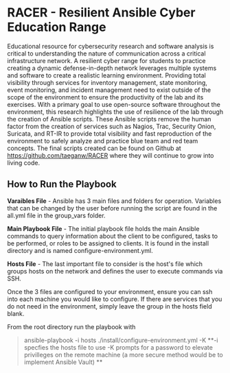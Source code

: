 # RACER - Resilient Ansible Cyber Education Range
Educational resource for cybersecurity research and software analysis is critical to understanding the nature of communication across a critical infrastructure network. A resilient cyber range for students to practice creating a dynamic defense-in-depth network leverages multiple systems and software to create a realistic learning environment. Providing total visibility through services for inventory management, state monitoring, event monitoring, and incident management need to exist outside of the scope of the environment to ensure the productivity of the lab and its exercises. With a primary goal to use open-source software throughout the environment, this research highlights the use of resilience of the lab through the creation of Ansible scripts. These Ansible scripts remove the human factor from the creation of services such as Nagios, Trac, Security Onion, Suricata, and RT-IR to provide total visibility and fast reproduction of the environment to safely analyze and practice blue team and red team concepts. The final scripts created can be found on Github at https://github.com/taeganw/RACER where they will continue to grow into living code.

## How to Run the Playbook
**Varaibles File** - Ansible has 3 main files and folders for operation. Variables that can be changed by the user before running the script are found in the all.yml file in the group\_vars folder.

**Main Playbook File** - The initial playbook file holds the main Ansible commands to query information about the client to be configured, tasks to be performed, or roles to be assigned to clients. It is found in the install directory and is named configure-environment.yml.

**Hosts File** - The last important file to consider is the host's file which groups hosts on the network and defines the user to execute commands via SSH.

Once the 3 files are configured to your environment, ensure you can ssh into each machine you would like to configure. If there are services that you do not need in the environment, simply leave the group in the hosts field blank.

From the root directory run the playbook with
> ansible-playbook -i hosts ./install/configure-environment.yml -K
**-i specfies the hosts file to use
-K prompts for a password to elevate privilleges on the remote machine (a more secure method would be to implement Ansible Vault) **

